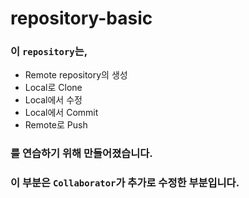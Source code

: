 # repository-basic

### 이 `repository`는,
* Remote repository의 생성
* Local로 Clone
* Local에서 수정
* Local에서 Commit
* Remote로 Push
### 를 연습하기 위해 만들어졌습니다.

### 이 부분은 `Collaborator`가 추가로 수정한 부분입니다.
